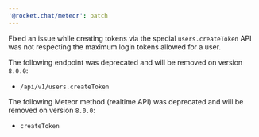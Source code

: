 ```yaml
---
'@rocket.chat/meteor': patch
---
```


Fixed an issue while creating tokens via the special `users.createToken` API was not respecting the maximum login tokens allowed for a user.

The following endpoint was deprecated and will be removed on version `8.0.0`:

- `/api/v1/users.createToken`

The following Meteor method (realtime API) was deprecated and will be removed on version `8.0.0`:

- `createToken`
